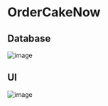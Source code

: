 # OrderCakeNow
## Database
![image](https://github.com/vovanhung-dev/OrderCakeNow/assets/67744712/1d4da990-5ad8-44ca-954a-ba70287b3681)
## UI
![image](https://github.com/vovanhung-dev/OrderCakeNow/assets/67744712/4f66f27b-f1b2-4182-a9d7-34def90640ed)
